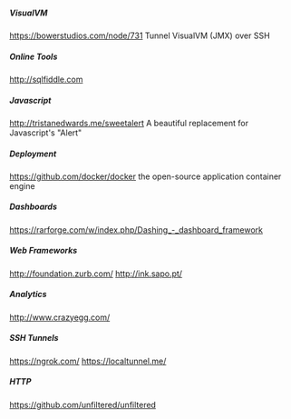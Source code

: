 ##### VisualVM
https://bowerstudios.com/node/731 Tunnel VisualVM (JMX) over SSH

##### Online Tools
http://sqlfiddle.com

##### Javascript
http://tristanedwards.me/sweetalert A beautiful replacement for Javascript's "Alert"

##### Deployment
https://github.com/docker/docker the open-source application container engine

##### Dashboards
https://rarforge.com/w/index.php/Dashing_-_dashboard_framework

##### Web Frameworks
http://foundation.zurb.com/
http://ink.sapo.pt/

##### Analytics
http://www.crazyegg.com/

##### SSH Tunnels
https://ngrok.com/
https://localtunnel.me/

##### HTTP
https://github.com/unfiltered/unfiltered
